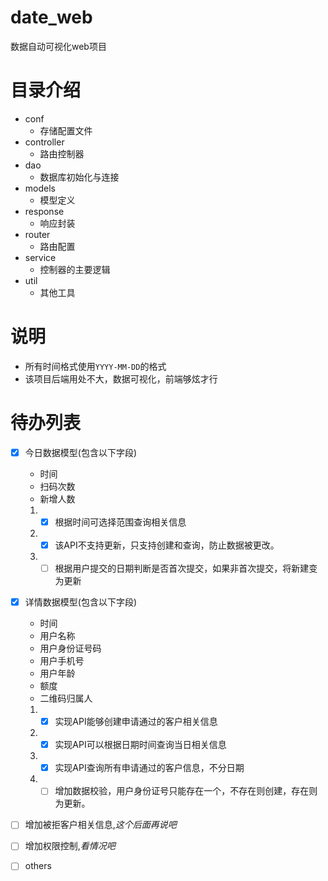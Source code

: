 # date_web
数据自动可视化web项目

# 目录介绍
- conf
    - 存储配置文件 
- controller
    - 路由控制器
- dao
    - 数据库初始化与连接 
- models
    - 模型定义 
- response
    - 响应封装 
- router
    - 路由配置 
- service
    - 控制器的主要逻辑 
- util
    - 其他工具 
# 说明
- 所有时间格式使用`YYYY-MM-DD`的格式
- 该项目后端用处不大，数据可视化，前端够炫才行

# 待办列表
- [X] 今日数据模型(包含以下字段)
    - 时间
    - 扫码次数
    - 新增人数
  1. - [X] 根据时间可选择范围查询相关信息
  2. - [X] 该API不支持更新，只支持创建和查询，防止数据被更改。
  3. - [ ] 根据用户提交的日期判断是否首次提交，如果非首次提交，将新建变为更新
- [x] 详情数据模型(包含以下字段)
    - 时间 
    - 用户名称
    - 用户身份证号码
    - 用户手机号
    - 用户年龄
    - 额度
    - 二维码归属人
    1. - [x] 实现API能够创建申请通过的客户相关信息
    2. - [x] 实现API可以根据日期时间查询当日相关信息
    3. - [x] 实现API查询所有申请通过的客户信息，不分日期
    4. - [ ] 增加数据校验，用户身份证号只能存在一个，不存在则创建，存在则为更新。
- [ ] 增加被拒客户相关信息,*这个后面再说吧*
- [ ] 增加权限控制,*看情况吧*
- [ ] others



